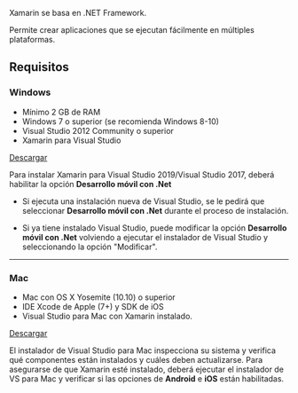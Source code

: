 Xamarin se basa en .NET Framework. 

Permite crear aplicaciones que se ejecutan fácilmente en múltiples plataformas. 

## Requisitos

### Windows

- Mínimo 2 GB de RAM
- Windows 7 o superior (se recomienda Windows 8-10)
- Visual Studio 2012 Community o superior
- Xamarin para Visual Studio

[Descargar](https://visualstudio.microsoft.com/downloads/)

Para instalar Xamarin para Visual Studio 2019/Visual Studio 2017, deberá habilitar la opción **Desarrollo móvil con .Net**

- Si ejecuta una instalación nueva de Visual Studio, se le pedirá que seleccionar **Desarrollo móvil con .Net** durante el proceso de instalación.

- Si ya tiene instalado Visual Studio, puede modificar la opción **Desarrollo móvil con .Net** volviendo a ejecutar el instalador de Visual Studio y seleccionando la opción "Modificar".

---

### Mac
- Mac con OS X Yosemite (10.10) o superior
- IDE Xcode de Apple (7+) y SDK de iOS
- Visual Studio para Mac con Xamarin instalado.

[Descargar](https://www.visualstudio.com/downloads/)

El instalador de Visual Studio para Mac inspecciona su sistema y verifica qué componentes están instalados y cuáles deben actualizarse. 
Para asegurarse de que Xamarin esté instalado, deberá ejecutar el instalador de VS para Mac y verificar si las opciones de **Android** e **iOS** están habilitadas.
